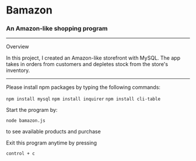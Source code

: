 <h1>Bamazon</h1>

<h3>An Amazon-like shopping program</h3>

---

Overview

In this project, I created an Amazon-like storefront with  MySQL. The app takes in orders from customers and depletes stock from the store's inventory. 

---
Please install npm packages by typing the following commands:

`npm install mysql`
`npm install inquirer`
`npm install cli-table`

Start the program by:

`node bamazon.js` 

to see available products and purchase 

Exit this program anytime by pressing 

`control + c` 




